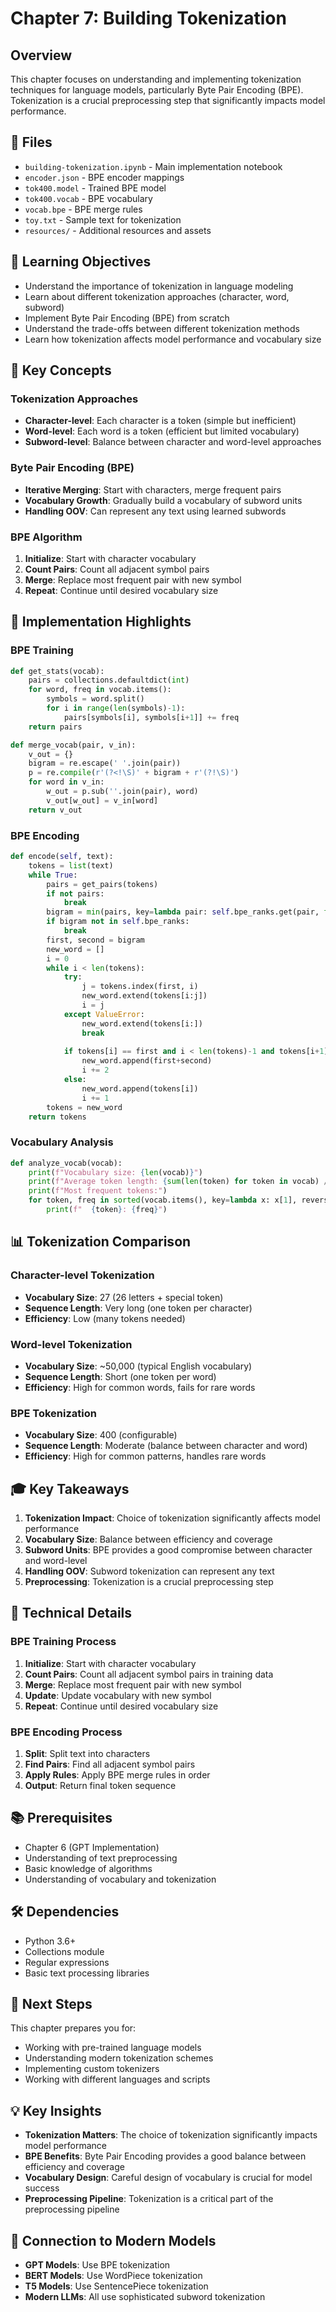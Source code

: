 # Chapter 7: Building Tokenization

## Overview
This chapter focuses on understanding and implementing tokenization techniques for language models, particularly Byte Pair Encoding (BPE). Tokenization is a crucial preprocessing step that significantly impacts model performance.

## 📁 Files
- `building-tokenization.ipynb` - Main implementation notebook
- `encoder.json` - BPE encoder mappings
- `tok400.model` - Trained BPE model
- `tok400.vocab` - BPE vocabulary
- `vocab.bpe` - BPE merge rules
- `toy.txt` - Sample text for tokenization
- `resources/` - Additional resources and assets

## 🎯 Learning Objectives
- Understand the importance of tokenization in language modeling
- Learn about different tokenization approaches (character, word, subword)
- Implement Byte Pair Encoding (BPE) from scratch
- Understand the trade-offs between different tokenization methods
- Learn how tokenization affects model performance and vocabulary size

## 🔧 Key Concepts

### Tokenization Approaches
- **Character-level**: Each character is a token (simple but inefficient)
- **Word-level**: Each word is a token (efficient but limited vocabulary)
- **Subword-level**: Balance between character and word-level approaches

### Byte Pair Encoding (BPE)
- **Iterative Merging**: Start with characters, merge frequent pairs
- **Vocabulary Growth**: Gradually build a vocabulary of subword units
- **Handling OOV**: Can represent any text using learned subwords

### BPE Algorithm
1. **Initialize**: Start with character vocabulary
2. **Count Pairs**: Count all adjacent symbol pairs
3. **Merge**: Replace most frequent pair with new symbol
4. **Repeat**: Continue until desired vocabulary size

## 🚀 Implementation Highlights

### BPE Training
```python
def get_stats(vocab):
    pairs = collections.defaultdict(int)
    for word, freq in vocab.items():
        symbols = word.split()
        for i in range(len(symbols)-1):
            pairs[symbols[i], symbols[i+1]] += freq
    return pairs

def merge_vocab(pair, v_in):
    v_out = {}
    bigram = re.escape(' '.join(pair))
    p = re.compile(r'(?<!\S)' + bigram + r'(?!\S)')
    for word in v_in:
        w_out = p.sub(''.join(pair), word)
        v_out[w_out] = v_in[word]
    return v_out
```

### BPE Encoding
```python
def encode(self, text):
    tokens = list(text)
    while True:
        pairs = get_pairs(tokens)
        if not pairs:
            break
        bigram = min(pairs, key=lambda pair: self.bpe_ranks.get(pair, float('inf')))
        if bigram not in self.bpe_ranks:
            break
        first, second = bigram
        new_word = []
        i = 0
        while i < len(tokens):
            try:
                j = tokens.index(first, i)
                new_word.extend(tokens[i:j])
                i = j
            except ValueError:
                new_word.extend(tokens[i:])
                break
            
            if tokens[i] == first and i < len(tokens)-1 and tokens[i+1] == second:
                new_word.append(first+second)
                i += 2
            else:
                new_word.append(tokens[i])
                i += 1
        tokens = new_word
    return tokens
```

### Vocabulary Analysis
```python
def analyze_vocab(vocab):
    print(f"Vocabulary size: {len(vocab)}")
    print(f"Average token length: {sum(len(token) for token in vocab) / len(vocab):.2f}")
    print(f"Most frequent tokens:")
    for token, freq in sorted(vocab.items(), key=lambda x: x[1], reverse=True)[:10]:
        print(f"  {token}: {freq}")
```

## 📊 Tokenization Comparison

### Character-level Tokenization
- **Vocabulary Size**: 27 (26 letters + special token)
- **Sequence Length**: Very long (one token per character)
- **Efficiency**: Low (many tokens needed)

### Word-level Tokenization
- **Vocabulary Size**: ~50,000 (typical English vocabulary)
- **Sequence Length**: Short (one token per word)
- **Efficiency**: High for common words, fails for rare words

### BPE Tokenization
- **Vocabulary Size**: 400 (configurable)
- **Sequence Length**: Moderate (balance between character and word)
- **Efficiency**: High for common patterns, handles rare words

## 🎓 Key Takeaways

1. **Tokenization Impact**: Choice of tokenization significantly affects model performance
2. **Vocabulary Size**: Balance between efficiency and coverage
3. **Subword Units**: BPE provides a good compromise between character and word-level
4. **Handling OOV**: Subword tokenization can represent any text
5. **Preprocessing**: Tokenization is a crucial preprocessing step

## 🔧 Technical Details

### BPE Training Process
1. **Initialize**: Start with character vocabulary
2. **Count Pairs**: Count all adjacent symbol pairs in training data
3. **Merge**: Replace most frequent pair with new symbol
4. **Update**: Update vocabulary with new symbol
5. **Repeat**: Continue until desired vocabulary size

### BPE Encoding Process
1. **Split**: Split text into characters
2. **Find Pairs**: Find all adjacent symbol pairs
3. **Apply Rules**: Apply BPE merge rules in order
4. **Output**: Return final token sequence

## 📚 Prerequisites
- Chapter 6 (GPT Implementation)
- Understanding of text preprocessing
- Basic knowledge of algorithms
- Understanding of vocabulary and tokenization

## 🛠️ Dependencies
- Python 3.6+
- Collections module
- Regular expressions
- Basic text processing libraries

## 🎯 Next Steps
This chapter prepares you for:
- Working with pre-trained language models
- Understanding modern tokenization schemes
- Implementing custom tokenizers
- Working with different languages and scripts

## 💡 Key Insights
- **Tokenization Matters**: The choice of tokenization significantly impacts model performance
- **BPE Benefits**: Byte Pair Encoding provides a good balance between efficiency and coverage
- **Vocabulary Design**: Careful design of vocabulary is crucial for model success
- **Preprocessing Pipeline**: Tokenization is a critical part of the preprocessing pipeline

## 🔗 Connection to Modern Models
- **GPT Models**: Use BPE tokenization
- **BERT Models**: Use WordPiece tokenization
- **T5 Models**: Use SentencePiece tokenization
- **Modern LLMs**: All use sophisticated subword tokenization
